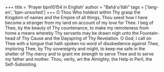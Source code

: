 +++
title = 'Prayer bpn10154 in English'
author = "Bahá'u'lláh"
tags = ['lang-en', 'bpn-unsorted']
+++
O Thou Who holdest within Thy grasp the Kingdom of names and the Empire of all things, Thou seest how I have become a stranger from my land on account of my love for Thee.  I beg of Thee, by the beauty of Thy countenance, to make my remoteness from home a means whereby Thy servants may be drawn nigh unto the Fountain-head of Thy Cause and the Dayspring of Thy Revelation.  O God, I call on Thee with a tongue that hath spoken no word of disobedience against Thee, imploring Thee, by Thy sovereignty and might, to keep me safe in the shelter of Thy mercy and to grant me strength to serve Thee and to serve my father and mother.  Thou, verily, art the Almighty, the Help in Peril, the Self-Subsisting.
